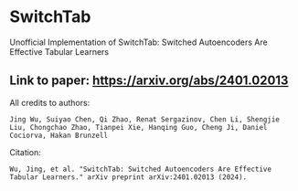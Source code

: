 # SwitchTab
Unofficial Implementation of SwitchTab: Switched Autoencoders Are Effective Tabular Learners

Link to paper: https://arxiv.org/abs/2401.02013
---
All credits to authors: 
```
Jing Wu, Suiyao Chen, Qi Zhao, Renat Sergazinov, Chen Li, Shengjie Liu, Chongchao Zhao, Tianpei Xie, Hanqing Guo, Cheng Ji, Daniel Cociorva, Hakan Brunzell
```
Citation:
```
Wu, Jing, et al. "SwitchTab: Switched Autoencoders Are Effective Tabular Learners." arXiv preprint arXiv:2401.02013 (2024).
```

